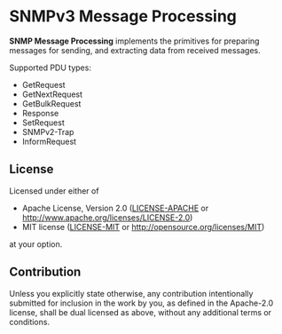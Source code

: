 # SNMPv3 Message Processing

**SNMP Message Processing** implements the primitives for preparing messages for sending, and extracting data from received messages.

Supported PDU types:

* GetRequest
* GetNextRequest
* GetBulkRequest
* Response
* SetRequest
* SNMPv2-Trap
* InformRequest

## License

Licensed under either of

* Apache License, Version 2.0 ([LICENSE-APACHE](LICENSE-APACHE) or <http://www.apache.org/licenses/LICENSE-2.0>)
* MIT license ([LICENSE-MIT](LICENSE-MIT) or <http://opensource.org/licenses/MIT>)

at your option.

## Contribution

Unless you explicitly state otherwise, any contribution intentionally submitted for inclusion in the work by you, as defined in the Apache-2.0 license, shall be dual licensed as above, without any additional terms or conditions.
